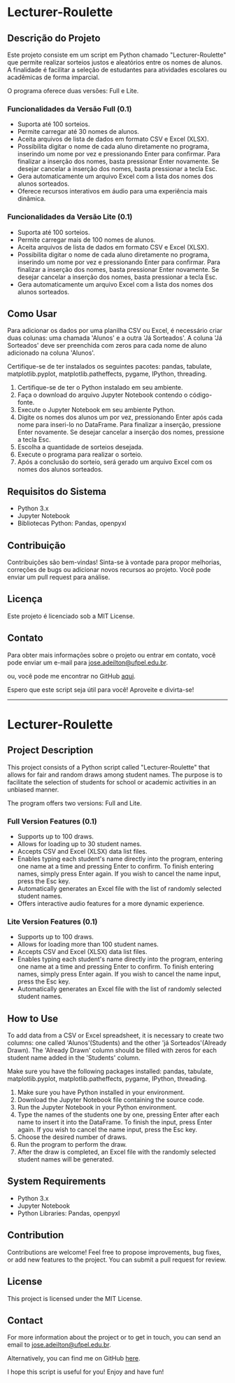 # Lecturer-Roulette

## Descrição do Projeto

Este projeto consiste em um script em Python chamado "Lecturer-Roulette" que permite realizar sorteios justos e aleatórios entre os nomes de alunos. A finalidade é facilitar a seleção de estudantes para atividades escolares ou acadêmicas de forma imparcial.

O programa oferece duas versões: Full e Lite.

### Funcionalidades da Versão Full (0.1)

- Suporta até 100 sorteios.
- Permite carregar até 30 nomes de alunos.
- Aceita arquivos de lista de dados em formato CSV e Excel (XLSX).
- Possibilita digitar o nome de cada aluno diretamente no programa, inserindo um nome por vez e pressionando Enter para confirmar. Para finalizar a inserção dos nomes, basta pressionar Enter novamente. Se desejar cancelar a inserção dos nomes, basta pressionar a tecla Esc.
- Gera automaticamente um arquivo Excel com a lista dos nomes dos alunos sorteados.
- Oferece recursos interativos em áudio para uma experiência mais dinâmica.

### Funcionalidades da Versão Lite (0.1)

- Suporta até 100 sorteios.
- Permite carregar mais de 100 nomes de alunos.
- Aceita arquivos de lista de dados em formato CSV e Excel (XLSX).
- Possibilita digitar o nome de cada aluno diretamente no programa, inserindo um nome por vez e pressionando Enter para confirmar. Para finalizar a inserção dos nomes, basta pressionar Enter novamente. Se desejar cancelar a inserção dos nomes, basta pressionar a tecla Esc.
- Gera automaticamente um arquivo Excel com a lista dos nomes dos alunos sorteados.

## Como Usar

Para adicionar os dados por uma planilha CSV ou Excel, é necessário criar duas colunas: uma chamada 'Alunos' e a outra 'Já Sorteados'. A coluna 'Já Sorteados' deve ser preenchida com zeros para cada nome de aluno adicionado na coluna 'Alunos'.

Certifique-se de ter instalados os seguintes pacotes: pandas, tabulate, matplotlib.pyplot, matplotlib.patheffects, pygame, IPython, threading.

1. Certifique-se de ter o Python instalado em seu ambiente.
2. Faça o download do arquivo Jupyter Notebook contendo o código-fonte.
3. Execute o Jupyter Notebook em seu ambiente Python.
4. Digite os nomes dos alunos um por vez, pressionando Enter após cada nome para inseri-lo no DataFrame. Para finalizar a inserção, pressione Enter novamente. Se desejar cancelar a inserção dos nomes, pressione a tecla Esc.
5. Escolha a quantidade de sorteios desejada.
6. Execute o programa para realizar o sorteio.
7. Após a conclusão do sorteio, será gerado um arquivo Excel com os nomes dos alunos sorteados.

## Requisitos do Sistema

- Python 3.x
- Jupyter Notebook
- Bibliotecas Python: Pandas, openpyxl

## Contribuição

Contribuições são bem-vindas! Sinta-se à vontade para propor melhorias, correções de bugs ou adicionar novos recursos ao projeto. Você pode enviar um pull request para análise.

## Licença

Este projeto é licenciado sob a MIT License.

## Contato

Para obter mais informações sobre o projeto ou entrar em contato, você pode enviar um e-mail para jose.adeilton@ufpel.edu.br.

ou, você pode me encontrar no GitHub [aqui](https://github.com/jose-adeilton).

Espero que este script seja útil para você! Aproveite e divirta-se!

----------------


# Lecturer-Roulette

## Project Description

This project consists of a Python script called "Lecturer-Roulette" that allows for fair and random draws among student names. The purpose is to facilitate the selection of students for school or academic activities in an unbiased manner.

The program offers two versions: Full and Lite.

### Full Version Features (0.1)

- Supports up to 100 draws.
- Allows for loading up to 30 student names.
- Accepts CSV and Excel (XLSX) data list files.
- Enables typing each student's name directly into the program, entering one name at a time and pressing Enter to confirm. To finish entering names, simply press Enter again. If you wish to cancel the name input, press the Esc key.
- Automatically generates an Excel file with the list of randomly selected student names.
- Offers interactive audio features for a more dynamic experience.

### Lite Version Features (0.1)

- Supports up to 100 draws.
- Allows for loading more than 100 student names.
- Accepts CSV and Excel (XLSX) data list files.
- Enables typing each student's name directly into the program, entering one name at a time and pressing Enter to confirm. To finish entering names, simply press Enter again. If you wish to cancel the name input, press the Esc key.
- Automatically generates an Excel file with the list of randomly selected student names.

## How to Use

To add data from a CSV or Excel spreadsheet, it is necessary to create two columns: one called 'Alunos'(Students) and the other 'já Sorteados'(Already Drawn). The 'Already Drawn' column should be filled with zeros for each student name added in the 'Students' column.

Make sure you have the following packages installed: pandas, tabulate, matplotlib.pyplot, matplotlib.patheffects, pygame, IPython, threading.

1. Make sure you have Python installed in your environment.
2. Download the Jupyter Notebook file containing the source code.
3. Run the Jupyter Notebook in your Python environment.
4. Type the names of the students one by one, pressing Enter after each name to insert it into the DataFrame. To finish the input, press Enter again. If you wish to cancel the name input, press the Esc key.
5. Choose the desired number of draws.
6. Run the program to perform the draw.
7. After the draw is completed, an Excel file with the randomly selected student names will be generated.

## System Requirements

- Python 3.x
- Jupyter Notebook
- Python Libraries: Pandas, openpyxl

## Contribution

Contributions are welcome! Feel free to propose improvements, bug fixes, or add new features to the project. You can submit a pull request for review.

## License

This project is licensed under the MIT License.

## Contact

For more information about the project or to get in touch, you can send an email to jose.adeilton@ufpel.edu.br.

Alternatively, you can find me on GitHub [here](https://github.com/jose-adeilton).

I hope this script is useful for you! Enjoy and have fun!

